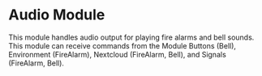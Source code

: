 # Audio Module
This module handles audio output for playing fire alarms and bell sounds. This module can receive commands from the Module Buttons (Bell), Environment (FireAlarm), Nextcloud (FireAlarm, Bell), and Signals (FireAlarm, Bell).